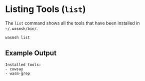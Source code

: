 # Listing Tools (`list`)

The `list` command shows all the tools that have been installed in `~/.wasmsh/bin/`.

```sh
wasmsh list
```

## Example Output

```
Installed tools:
- cowsay
- wasm-grep
```
